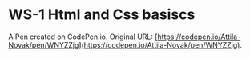# WS-1 Html and Css basiscs

A Pen created on CodePen.io. Original URL: [https://codepen.io/Attila-Novak/pen/WNYZZjg](https://codepen.io/Attila-Novak/pen/WNYZZjg).

